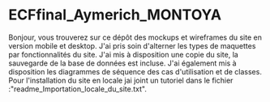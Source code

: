# ECFfinal_Aymerich_MONTOYA

Bonjour, vous trouverez sur ce dépôt des mockups et wireframes du site en version mobile et desktop. J'ai pris soin d'alterner les types de maquettes par fonctionnalités du site. J'ai mis à disposition une copie du site, la sauvegarde de la base de données est incluse. J'ai également mis à disposition les diagrammes de séquence des cas d'utilisation et de classes. Pour l'installation du site en locale jai joint un tutoriel dans le fichier :"readme_Importation_locale_du_site.txt".

